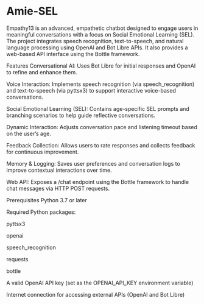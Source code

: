 # Amie-SEL
Empathy13 is an advanced, empathetic chatbot designed to engage users in meaningful conversations with a focus on Social Emotional Learning (SEL). The project integrates speech recognition, text-to-speech, and natural language processing using OpenAI and Bot Libre APIs. It also provides a web-based API interface using the Bottle framework.

Features
Conversational AI: Uses Bot Libre for initial responses and OpenAI to refine and enhance them.

Voice Interaction: Implements speech recognition (via speech_recognition) and text-to-speech (via pyttsx3) to support interactive voice-based conversations.

Social Emotional Learning (SEL): Contains age-specific SEL prompts and branching scenarios to help guide reflective conversations.

Dynamic Interaction: Adjusts conversation pace and listening timeout based on the user’s age.

Feedback Collection: Allows users to rate responses and collects feedback for continuous improvement.

Memory & Logging: Saves user preferences and conversation logs to improve contextual interactions over time.

Web API: Exposes a /chat endpoint using the Bottle framework to handle chat messages via HTTP POST requests.

Prerequisites
Python 3.7 or later

Required Python packages:

pyttsx3

openai

speech_recognition

requests

bottle

A valid OpenAI API key (set as the OPENAI_API_KEY environment variable)

Internet connection for accessing external APIs (OpenAI and Bot Libre)
